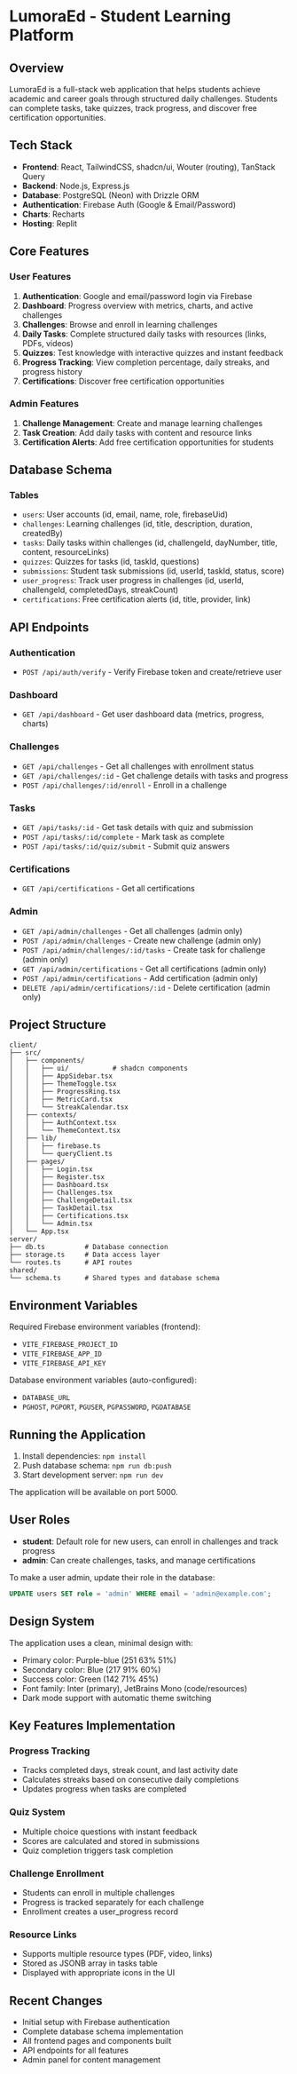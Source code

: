 # LumoraEd - Student Learning Platform

## Overview
LumoraEd is a full-stack web application that helps students achieve academic and career goals through structured daily challenges. Students can complete tasks, take quizzes, track progress, and discover free certification opportunities.

## Tech Stack
- **Frontend**: React, TailwindCSS, shadcn/ui, Wouter (routing), TanStack Query
- **Backend**: Node.js, Express.js
- **Database**: PostgreSQL (Neon) with Drizzle ORM
- **Authentication**: Firebase Auth (Google & Email/Password)
- **Charts**: Recharts
- **Hosting**: Replit

## Core Features

### User Features
1. **Authentication**: Google and email/password login via Firebase
2. **Dashboard**: Progress overview with metrics, charts, and active challenges
3. **Challenges**: Browse and enroll in learning challenges
4. **Daily Tasks**: Complete structured daily tasks with resources (links, PDFs, videos)
5. **Quizzes**: Test knowledge with interactive quizzes and instant feedback
6. **Progress Tracking**: View completion percentage, daily streaks, and progress history
7. **Certifications**: Discover free certification opportunities

### Admin Features
1. **Challenge Management**: Create and manage learning challenges
2. **Task Creation**: Add daily tasks with content and resource links
3. **Certification Alerts**: Add free certification opportunities for students

## Database Schema

### Tables
- `users`: User accounts (id, email, name, role, firebaseUid)
- `challenges`: Learning challenges (id, title, description, duration, createdBy)
- `tasks`: Daily tasks within challenges (id, challengeId, dayNumber, title, content, resourceLinks)
- `quizzes`: Quizzes for tasks (id, taskId, questions)
- `submissions`: Student task submissions (id, userId, taskId, status, score)
- `user_progress`: Track user progress in challenges (id, userId, challengeId, completedDays, streakCount)
- `certifications`: Free certification alerts (id, title, provider, link)

## API Endpoints

### Authentication
- `POST /api/auth/verify` - Verify Firebase token and create/retrieve user

### Dashboard
- `GET /api/dashboard` - Get user dashboard data (metrics, progress, charts)

### Challenges
- `GET /api/challenges` - Get all challenges with enrollment status
- `GET /api/challenges/:id` - Get challenge details with tasks and progress
- `POST /api/challenges/:id/enroll` - Enroll in a challenge

### Tasks
- `GET /api/tasks/:id` - Get task details with quiz and submission
- `POST /api/tasks/:id/complete` - Mark task as complete
- `POST /api/tasks/:id/quiz/submit` - Submit quiz answers

### Certifications
- `GET /api/certifications` - Get all certifications

### Admin
- `GET /api/admin/challenges` - Get all challenges (admin only)
- `POST /api/admin/challenges` - Create new challenge (admin only)
- `POST /api/admin/challenges/:id/tasks` - Create task for challenge (admin only)
- `GET /api/admin/certifications` - Get all certifications (admin only)
- `POST /api/admin/certifications` - Add certification (admin only)
- `DELETE /api/admin/certifications/:id` - Delete certification (admin only)

## Project Structure

```
client/
├── src/
│   ├── components/
│   │   ├── ui/           # shadcn components
│   │   ├── AppSidebar.tsx
│   │   ├── ThemeToggle.tsx
│   │   ├── ProgressRing.tsx
│   │   ├── MetricCard.tsx
│   │   └── StreakCalendar.tsx
│   ├── contexts/
│   │   ├── AuthContext.tsx
│   │   └── ThemeContext.tsx
│   ├── lib/
│   │   ├── firebase.ts
│   │   └── queryClient.ts
│   ├── pages/
│   │   ├── Login.tsx
│   │   ├── Register.tsx
│   │   ├── Dashboard.tsx
│   │   ├── Challenges.tsx
│   │   ├── ChallengeDetail.tsx
│   │   ├── TaskDetail.tsx
│   │   ├── Certifications.tsx
│   │   └── Admin.tsx
│   └── App.tsx
server/
├── db.ts          # Database connection
├── storage.ts     # Data access layer
└── routes.ts      # API routes
shared/
└── schema.ts      # Shared types and database schema
```

## Environment Variables

Required Firebase environment variables (frontend):
- `VITE_FIREBASE_PROJECT_ID`
- `VITE_FIREBASE_APP_ID`
- `VITE_FIREBASE_API_KEY`

Database environment variables (auto-configured):
- `DATABASE_URL`
- `PGHOST`, `PGPORT`, `PGUSER`, `PGPASSWORD`, `PGDATABASE`

## Running the Application

1. Install dependencies: `npm install`
2. Push database schema: `npm run db:push`
3. Start development server: `npm run dev`

The application will be available on port 5000.

## User Roles

- **student**: Default role for new users, can enroll in challenges and track progress
- **admin**: Can create challenges, tasks, and manage certifications

To make a user admin, update their role in the database:
```sql
UPDATE users SET role = 'admin' WHERE email = 'admin@example.com';
```

## Design System

The application uses a clean, minimal design with:
- Primary color: Purple-blue (251 63% 51%)
- Secondary color: Blue (217 91% 60%)
- Success color: Green (142 71% 45%)
- Font family: Inter (primary), JetBrains Mono (code/resources)
- Dark mode support with automatic theme switching

## Key Features Implementation

### Progress Tracking
- Tracks completed days, streak count, and last activity date
- Calculates streaks based on consecutive daily completions
- Updates progress when tasks are completed

### Quiz System
- Multiple choice questions with instant feedback
- Scores are calculated and stored in submissions
- Quiz completion triggers task completion

### Challenge Enrollment
- Students can enroll in multiple challenges
- Progress is tracked separately for each challenge
- Enrollment creates a user_progress record

### Resource Links
- Supports multiple resource types (PDF, video, links)
- Stored as JSONB array in tasks table
- Displayed with appropriate icons in the UI

## Recent Changes
- Initial setup with Firebase authentication
- Complete database schema implementation
- All frontend pages and components built
- API endpoints for all features
- Admin panel for content management
